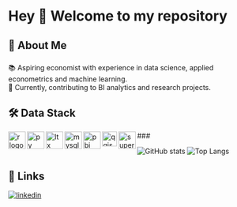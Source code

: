 <h1 align="left">Hey 👋 Welcome to my repository</h1>

###

###

<h2 align="left">🚀 About Me</h2>

###

<p align="left">📚 Aspiring economist with experience in data science, applied econometrics and machine learning. <br>🎯 Currently, contributing to BI analytics and research projects.</p>

###

<h2 align="left">🛠 Data Stack</h2>
###

  <img width="5" /> 
  
  <img align="left" src="https://img.shields.io/badge/r-%23276DC3.svg?style=for-the-badge&logo=r&logoColor=white" height="35" alt="r logo"  />

  <img align="left" src="https://img.shields.io/badge/python-3670A0?style=for-the-badge&logo=python&logoColor=ffdd54" height="35" alt="py logo"  />

  <img align="left" src="https://img.shields.io/badge/latex-%23008080.svg?style=for-the-badge&logo=latex&logoColor=white" height="35" alt="ltx logo"  />

  <img align="left" src="https://img.shields.io/badge/mysql-4479A1.svg?style=for-the-badge&logo=mysql&logoColor=white" height="35" alt="mysql logo"  />

  <img align="left" src="https://img.shields.io/badge/power_bi-F2C811?style=for-the-badge&logo=powerbi&logoColor=black" height="35" alt="pbi logo"  />

  <img align="left" src="https://qgis.github.io/qgis-uni-navigation/logo.svg" height="30" alt="qgis logo"  />

  <img align="left" src="https://superset.apache.org//img/superset-logo-horiz-dark.svg" height="35" alt="superset logo"  />
  <img width="5" />



![GitHub stats](https://github-readme-stats.vercel.app/api?username=stefanobalbo&show_icons=true&theme=calm_pink) ![Top Langs](https://github-readme-stats.vercel.app/api/top-langs/?username=stefanobalbo&&layout=compact&theme=calm_pink)


## 🔗 Links
[![linkedin](https://img.shields.io/badge/linkedin-0A66C2?style=for-the-badge&logo=linkedin&logoColor=white)](https://www.linkedin.com/in/stefano-balbo13/)
